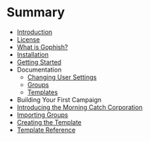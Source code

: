 # Summary

* [Introduction](README.md)
* [License](license.md)
* [What is Gophish?](what_is_gophish.md)
* [Installation](installation.md)
* [Getting Started](getting_started.md)
* Documentation
   * [Changing User Settings](documentation/changing_user_settings.md)
   * [Groups](documentation/groups.md)
   * [Templates](documentation/templates.md)
* Building Your First Campaign
* [Introducing the Morning Catch Corporation](campaign/introducing_the_morning_catch_corporation.md)
* [Importing Groups](campaign/importing_groups.md)
* [Creating the Template](campaign/creating_the_template.md)
* [Template Reference](template_reference.md)

